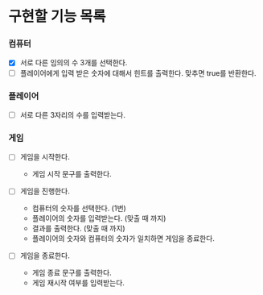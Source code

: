 # 구현할 기능 목록

### 컴퓨터

- [x] 서로 다른 임의의 수 3개를 선택한다.
- [ ] 플레이어에게 입력 받은 숫자에 대해서 힌트를 출력한다. 맞추면 true를 반환한다.

### 플레이어

- [ ] 서로 다른 3자리의 수를 입력받는다.

### 게임

- [ ] 게임을 시작한다.
    - 게임 시작 문구를 출력한다.
- [ ] 게임을 진행한다.
    - 컴퓨터의 숫자를 선택한다. (1번)
    - 플레이어의 숫자를 입력받는다. (맞출 때 까지)
    - 결과를 출력한다. (맞출 때 까지)
    - 플레이어의 숫자와 컴퓨터의 숫자가 일치하면 게임을 종료한다.

- [ ] 게임을 종료한다.
    - 게임 종료 문구를 출력한다.
    - 게임 재시작 여부를 입력받는다.